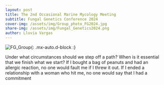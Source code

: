 ```yaml
---
layout: post
title: The 2nd Occasional Marine Mycology Meeting
subtitle: Fungal Genetics Conference 2024
cover-img: /assets/img/Group_photo_FG2024.jpg
share-img: /assets/img/Fungal_Genetics2024.png
author: Lluvia Vargas
---
```


![FG_Group](https://github.com/FOMO-project/FOMO-project.github.io/tree/master/assets/img/Fungal_Genetics2024.png){: .mx-auto.d-block :}




Under what circumstances should we step off a path? When is it essential that we finish what we start? If I bought a bag of peanuts and had an allergic reaction, no one would fault me if I threw it out. If I ended a relationship with a woman who hit me, no one would say that I had a commitment 
